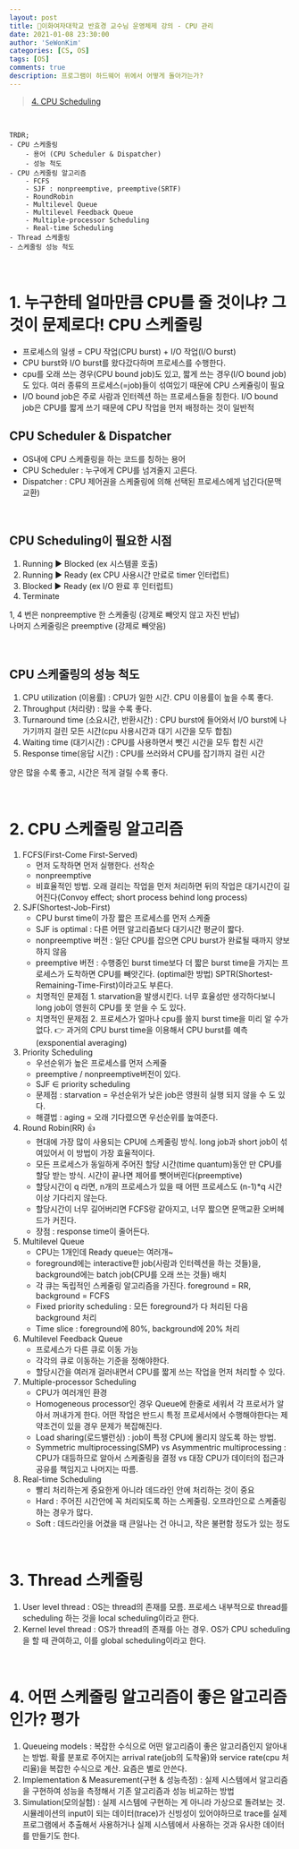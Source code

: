 ```yaml
---
layout: post
title: 🗽이화여자대학교 반효경 교수님 운영체제 강의 - CPU 관리
date: 2021-01-08 23:30:00
author: 'SeWonKim'
categories: [CS, OS]
tags: [OS]
comments: true
description: 프로그램이 하드웨어 위에서 어떻게 돌아가는가?
---
```


> [4. CPU Scheduling](https://core.ewha.ac.kr/publicview/C0101020170327151556728127)

&nbsp;

```
TRDR;
- CPU 스케줄링
    - 용어 (CPU Scheduler & Dispatcher)
    - 성능 척도
- CPU 스케줄링 알고리즘
    - FCFS
    - SJF : nonpreemptive, preemptive(SRTF)
    - RoundRobin
    - Multilevel Queue
    - Multilevel Feedback Queue
    - Multiple-processor Scheduling
    - Real-time Scheduling
- Thread 스케줄링
- 스케줄링 성능 척도
```

&nbsp;

# 1. 누구한테 얼마만큼 CPU를 줄 것이냐? 그것이 문제로다! CPU 스케줄링

- 프로세스의 일생 = CPU 작업(CPU burst) + I/O 작업(I/O burst)
- CPU burst와 I/O burst를 왔다갔다하며 프로세스를 수행한다.
- cpu를 오래 쓰는 경우(CPU bound job)도 있고, 짧게 쓰는 경우(I/O bound job)도 있다. 여러 종류의 프로세스(=job)들이 섞여있기 때문에 CPU 스케쥴링이 필요
- I/O bound job은 주로 사람과 인터렉션 하는 프로세스들을 칭한다. I/O bound job은 CPU를 짧게 쓰기 때문에 CPU 작업을 먼저 배정하는 것이 일반적

## CPU Scheduler & Dispatcher

- OS내에 CPU 스케줄링을 하는 코드를 칭하는 용어
- CPU Scheduler : 누구에게 CPU를 넘겨줄지 고른다.
- Dispatcher : CPU 제어권을 스케줄링에 의해 선택된 프로세스에게 넘긴다(문맥 교환)

&nbsp;

## CPU Scheduling이 필요한 시점

1. Running ▶️ Blocked (ex 시스템콜 호출)
2. Running ▶️ Ready (ex CPU 사용시간 만료로 timer 인터럽트)
3. Blocked ▶️ Ready (ex I/O 완료 후 인터럽트)
4. Terminate

1, 4 번은 nonpreemptive 한 스케줄링 (강제로 빼앗지 않고 자진 반납)      
나머지 스케줄링은 preemptive (강제로 빼앗음)

&nbsp;

## CPU 스케줄링의 성능 척도

1. CPU utilization (이용률) : CPU가 일한 시간. CPU 이용률이 높을 수록 좋다.
2. Throughput (처리량) : 많을 수록 좋다.
3. Turnaround time (소요시간, 반환시간) : CPU burst에 들어와서 I/O burst에 나가기까지 걸린 모든 시간(cpu 사용시간과 대기 시간을 모두 합침)
4. Waiting time (대기시간) : CPU를 사용하면서 뺏긴 시간을 모두 합친 시간
5. Response time(응답 시간) : CPU를 쓰러와서 CPU를 잡기까지 걸린 시간  

양은 많을 수록 좋고, 시간은 적게 걸릴 수록 좋다.


&nbsp;

# 2. CPU 스케줄링 알고리즘

1. FCFS(First-Come First-Served)
    - 먼저 도착하면 먼저 실행한다. 선착순
    - nonpreemptive
    - 비효율적인 방법. 오래 걸리는 작업을 먼저 처리하면 뒤의 작업은 대기시간이 길어진다(Convoy effect; short process behind long process)
2. SJF(Shortest-Job-First)
    - CPU burst time이 가장 짧은 프로세스를 먼저 스케줄
    - SJF is optimal : 다른 어떤 알고리즘보다 대기시간 평균이 짧다.
    - nonpreemptive 버전 : 일단 CPU를 잡으면 CPU burst가 완료될 때까지 양보하지 않음
    - preemptive 버전 : 수행중인 burst time보다 더 짧은 burst time을 가지는 프로세스가 도착하면 CPU를 빼앗긴다. (optimal한 방법) SPTR(Shortest-Remaining-Time-First)이라고도 부른다.
    - 치명적인 문제점 1. starvation을 발생시킨다. 너무 효율성만 생각하다보니 long job이 영원히 CPU를 못 얻을 수 도 있다.
    - 치명적인 문제점 2. 프로세스가 얼마나 cpu를 쓸지 burst time을 미리 알 수가 없다. 👉 과거의 CPU burst time을 이용해서 CPU burst를 예측(exsponential averaging)
3. Priority Scheduling
    - 우선순위가 높은 프로세스를 먼저 스케줄
    - preemptive / nonpreemptive버전이 있다.
    - SJF ∈ priority scheduling
    - 문제점 : starvation = 우선순위가 낮은 job은 영원히 실행 되지 않을 수 도 있다.
    - 해결법 : aging = 오래 기다렸으면 우선순위를 높여준다.
4. Round Robin(RR) 👍
    - 현대에 가장 많이 사용되는 CPU에 스케줄링 방식. long job과 short job이 섞여있어서 이 방법이 가장 효율적이다.
    - 모든 프로세스가 동일하게 주어진 할당 시간(time quantum)동안 만 CPU를 할당 받는 방식. 시간이 끝나면 제어를 뺏어버린다(preemptive)
    - 할당시간이 q 라면, n개의 프로세스가 있을 때 어떤 프로세스도 (n-1)*q 시간 이상 기다리지 않는다.
    - 할당시간이 너무 길어버리면 FCFS랑 같아지고, 너무 짧으면 문맥교환 오버헤드가 커진다. 
    - 장점 : response time이 줄어든다.
5. Multilevel Queue
   - CPU는 1개인데 Ready queue는 여러개~
   - foreground에는 interactive한 job(사람과 인터렉션을 하는 것들)을, background에는 batch job(CPU를 오래 쓰는 것들) 배치
   - 각 큐는 독립적인 스케줄링 알고리즘을 가진다. foreground = RR, background = FCFS
   - Fixed priority scheduling : 모든 foreground가 다 처리된 다음 background 처리
   - Time slice : foreground에 80%, background에 20% 처리
6. Multilevel Feedback Queue
    - 프로세스가 다른 큐로 이동 가능
    - 각각의 큐로 이동하는 기준을 정해야한다. 
    - 할당시간을 여러개 걸러내면서 CPU를 짧게 쓰는 작업을 먼저 처리할 수 있다.
7. Multiple-processor Scheduling
    - CPU가 여러개인 환경
    - Homogeneous processor인 경우 Queue에 한줄로 세워서 각 프로서가 알아서 꺼내가게 한다. 어떤 작업은 반드시 특정 프로세서에서 수행해야한다는 제약조건이 있을 경우 문제가 복잡해진다.
    - Load sharing(로드밸런싱) : job이 특정 CPU에 몰리지 않도록 하는 방법. 
    - Symmetric multiprocessing(SMP) vs Asymmentric multiprocessing : CPU가 대등하므로 알아서 스케줄링을 결정 vs 대장 CPU가 데이터의 접근과 공유를 책임지고 나머지는 따름.
8. Real-time Scheduling
    - 빨리 처리하는게 중요한게 아니라 데드라인 안에 처리하는 것이 중요
    - Hard : 주어진 시간안에 꼭 처리되도록 하는 스케줄링. 오프라인으로 스케줄링 하는 경우가 많다.
    - Soft : 데드라인을 어겼을 때 큰일나는 건 아니고, 작은 불편함 정도가 있는 정도 

&nbsp;

# 3. Thread 스케줄링

1. User level thread : OS는 thread의 존재를 모름. 프로세스 내부적으로 thread를 scheduling 하는 것을 local scheduling이라고 한다.
2. Kernel level thread : OS가 thread의 존재를 아는 경우. OS가 CPU scheduling을 할 때 관여하고, 이를 global scheduling이라고 한다.

&nbsp;

# 4. 어떤 스케줄링 알고리즘이 좋은 알고리즘인가? 평가

1. Queueing models : 복잡한 수식으로 어떤 알고리즘이 좋은 알고리즘인지 알아내는 방법. 확률 분포로 주어지는 arrival rate(job의 도착율)와 service rate(cpu 처리율)을 복잡한 수식으로 계산. 요즘은 별로 안쓴다.
2. Implementation & Measurement(구현 & 성능측정) : 실제 시스템에서 알고리즘을 구현하여 성능을 측정해서 기존 알고리즘과 성능 비교하는 방법
3. Simulation(모의실험) : 실제 시스템에 구현하는 게 아니라 가상으로 돌려보는 것. 시뮬레이션의 input이 되는 데이터(trace)가 신빙성이 있어야하므로 trace를 실제 프로그램에서 추출해서 사용하거나 실제 시스템에서 사용하는 것과 유사한 데이터를 만들기도 한다.


&nbsp;
